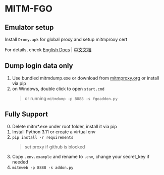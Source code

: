 # MITM-FGO

## Emulator setup

Install `Drony.apk` for global proxy and setup mitmproxy cert

For details, check [English Docs](https://docs.chaldea.center/guide/import_https/mitmproxy) | [中文文档](https://docs.chaldea.center/zh/guide/import_https/mitmproxy)

## Dump login data only

1. Use bundled mitmdump.exe or download from [mitmproxy.org](https://mitmproxy.org/) or install via pip
2. on Windows, double click to open `start.cmd`
   > or running `mitmdump -p 8888 -s fgoaddon.py`

## Fully Support

0. Delete mitm\*.exe under root folder, install it via pip
1. Install Python 3.11 or create a virtual env
2. `pip install -r requirements`
   > set proxy if github is blocked
3. Copy `.env.example` and rename to `.env`, change your secret_key if needed
4. `mitmweb -p 8888 -s addon.py`

